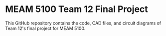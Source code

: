 # MEAM 5100 Team 12 Final Project

This GitHub repository contains the code, CAD files, and circuit diagrams of Team 12's final project for MEAM 5100.
